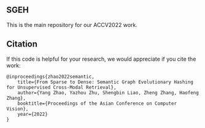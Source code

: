 ## SGEH
This is the main repository for our ACCV2022 work.


## Citation
If this code is helpful for your research, we would appreciate if you cite the work:
```
@inproceedings{zhao2022semantic,
	title={From Sparse to Dense: Semantic Graph Evolutionary Hashing for Unsupervised Cross-Modal Retrieval},
	author={Yang Zhao, Yazhou Zhu, Shengbin Liao, Zheng Zhang, Haofeng Zhang},
	booktitle={Proceedings of the Asian Conference on Computer Vision},
	year={2022}
}
```
